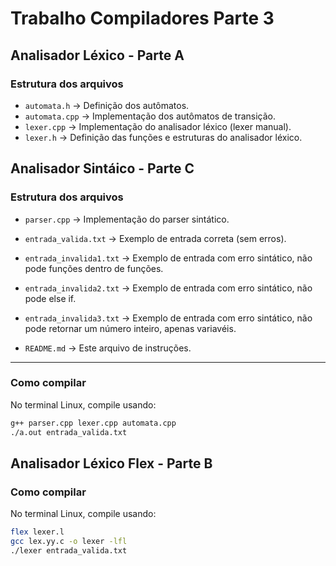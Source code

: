 # Trabalho Compiladores Parte 3

## Analisador Léxico - Parte A

### Estrutura dos arquivos

- `automata.h` → Definição dos autômatos.
- `automata.cpp` → Implementação dos autômatos de transição.
- `lexer.cpp` → Implementação do analisador léxico (lexer manual).
- `lexer.h` → Definição das funções e estruturas do analisador léxico.

## Analisador Sintáico - Parte C

### Estrutura dos arquivos

- `parser.cpp` → Implementação do parser sintático.
- `entrada_valida.txt` → Exemplo de entrada correta (sem erros).
- `entrada_invalida1.txt` → Exemplo de entrada com erro sintático, não pode funções dentro de funções.
- `entrada_invalida2.txt` → Exemplo de entrada com erro sintático, não pode else if.
- `entrada_invalida3.txt` → Exemplo de entrada com erro sintático, não pode retornar um número inteiro, apenas variavéis.

- `README.md` → Este arquivo de instruções.

---

### Como compilar

No terminal Linux, compile usando:

```bash
g++ parser.cpp lexer.cpp automata.cpp
./a.out entrada_valida.txt
```

## Analisador Léxico Flex - Parte B

### Como compilar

No terminal Linux, compile usando:

```bash
flex lexer.l
gcc lex.yy.c -o lexer -lfl
./lexer entrada_valida.txt
```
